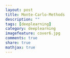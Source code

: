 ```yaml
---
layout: post
title: Monte-Carlo-Methods
description: ""
tags: [deeplearning]
category: deeplearning
imagefeature: cover6.jpg
comments: true
share: true
mathjax: true
---
```


&nbsp;&nbsp;&nbsp;&nbsp;&nbsp;&nbsp;
